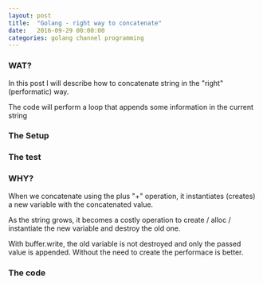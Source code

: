 ```yaml
---
layout: post
title:  "Golang - right way to concatenate"
date:   2016-09-29 00:00:00
categories: golang channel programming
---
```


### WAT?

In this post I will describe how to concatenate string in the "right" (performatic) way.

The code will perform a loop that appends some information in the current string

### The Setup



### The test


### WHY?

When we concatenate using the plus "+" operation, it instantiates (creates) a new variable with the concatenated value.

As the string grows, it becomes a costly operation to create / alloc / instantiate the new variable and destroy the old one.

With buffer.write, the old variable is not destroyed and only the passed value is appended. Without the need to create the performace is better.

### The code

